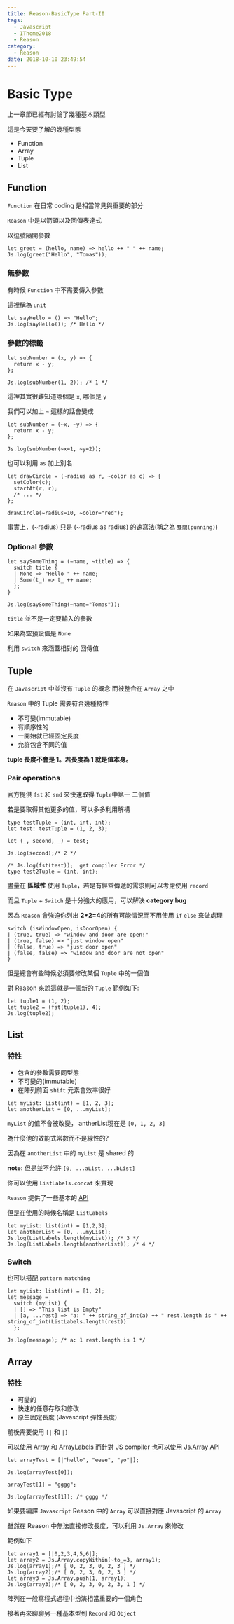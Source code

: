 ```yaml
---
title: Reason-BasicType Part-II
tags:
  - Javascript
  - IThome2018
  - Reason
category:
  - Reason
date: 2018-10-10 23:49:54
---
```



# Basic Type

上一章節已經有討論了幾種基本類型

這是今天要了解的幾種型態

* Function
* Array
* Tuple
* List

## Function

`Function` 在日常 coding 是相當常見與重要的部分

`Reason` 中是以箭頭以及回傳表達式

以逗號隔開參數

```reason
let greet = (hello, name) => hello ++ " " ++ name;
Js.log(greet("Hello", "Tomas"));
```

### 無參數

有時候 `Function` 中不需要傳入參數

這裡稱為 `unit`

```reason
let sayHello = () => "Hello";
Js.log(sayHello()); /* Hello */
```

### 參數的標籤

```reason
let subNumber = (x, y) => {
  return x - y;
};

Js.log(subNumber(1, 2)); /* 1 */
```

這裡其實很難知道哪個是 `x`,  哪個是 `y`

我們可以加上 `~` 這樣的話會變成

```reason
let subNumber = (~x, ~y) => {
  return x - y;
};

Js.log(subNumber(~x=1, ~y=2));
```

也可以利用 `as` 加上別名

```reason
let drawCircle = (~radius as r, ~color as c) => {
  setColor(c);
  startAt(r, r);
  /* ... */
};

drawCircle(~radius=10, ~color="red");
```

事實上，(~radius) 只是 (~radius as radius) 的速寫法(稱之為 `雙關(punning)`)

### Optional 參數

```reason
let saySomeThing = (~name, ~title) => {
  switch title {
  | None => "Hello " ++ name;
  | Some(t_) => t_ ++ name;
  };
}

Js.log(saySomeThing(~name="Tomas"));
```

`title` 並不是一定要輸入的參數

如果為空預設值是 `None`

利用 `switch` 來涵蓋相對的 回傳值

## Tuple

在 `Javascript` 中並沒有 `Tuple` 的概念 而被整合在 `Array` 之中

`Reason` 中的 Tuple 需要符合幾種特性

* 不可變(immutable)
* 有順序性的
* 一開始就已經固定長度
* 允許包含不同的值

**tuple 長度不會是 1。若長度為 1 就是值本身。**

### Pair operations

官方提供 `fst` 和 `snd` 來快速取得 `Tuple`中第一 二個值

若是要取得其他更多的值，可以多多利用解構

```reason
type testTuple = (int, int, int);
let test: testTuple = (1, 2, 3);

let (_, second, _) = test;

Js.log(second);/* 2 */

/* Js.log(fst(test));  get compiler Error */
type test2Tuple = (int, int);
```

盡量在 **區域性** 使用 `Tuple`，若是有經常傳遞的需求則可以考慮使用 `record`

而且 `Tuple` + `Switch` 是十分強大的應用，可以解決 **category bug** 

因為 `Reason` 會強迫你列出 **2*2=4**的所有可能情況而不用使用 `if` `else` 來做處理

```reason
switch (isWindowOpen, isDoorOpen) {
| (true, true) => "window and door are open!"
| (true, false) => "just window open"
| (false, true) => "just door open"
| (false, false) => "window and door are not open"
}
```

但是總會有些時候必須要修改某個 `Tuple` 中的一個值

對 Reason 來說這就是一個新的 `Tuple` 範例如下:

```reason
let tuple1 = (1, 2);
let tuple2 = (fst(tuple1), 4);
Js.log(tuple2);
```

## List

### 特性

* 包含的參數需要同型態
* 不可變的(immutable)
* 在陣列前面 `shift` 元素會效率很好

```reason
let myList: list(int) = [1, 2, 3];
let anotherList = [0, ...myList];
```

`myList` 的值不會被改變， antherList現在是 `[0, 1, 2, 3]`

為什麼他的效能式常數而不是線性的?

因為在 `anotherList` 中的 `myList` 是 shared 的

**note:** 但是並不允許 `[0, ...aList, ...bList]`

你可以使用 `ListLabels.concat` 來實現

`Reason` 提供了一些基本的 [API](https://reasonml.github.io/api/List.html)

但是在使用的時候名稱是 `ListLabels`

```reason
let myList: list(int) = [1,2,3];
let anotherList = [0, ...myList];
Js.log(ListLabels.length(myList)); /* 3 */
Js.log(ListLabels.length(anotherList)); /* 4 */
```

### Switch

也可以搭配 `pattern matching`

```reason
let myList: list(int) = [1, 2];
let message = 
  switch (myList) {
  | [] => "This list is Empty"
  | [a, ...rest] => "a: " ++ string_of_int(a) ++ " rest.length is " ++ string_of_int(ListLabels.length(rest))
  };

Js.log(message); /* a: 1 rest.length is 1 */
```

## Array

### 特性

* 可變的
* 快速的任意存取和修改
* 原生固定長度 (Javascript 彈性長度)

前後需要使用 `[|` 和 `|]`

可以使用 [Array](https://reasonml.github.io/api/Array.html) 和 [ArrayLabels](https://reasonml.github.io/api/ArrayLabels.html) 而針對 JS compiler 也可以使用 [Js.Array](https://bucklescript.github.io/bucklescript/api/Js.Array.html) API

```reason
let arrayTest = [|"hello", "eeee", "yo"|];

Js.log(arrayTest[0]);

arrayTest[1] = "gggg";

Js.log(arrayTest[1]); /* gggg */
```

如果要編譯 `Javascript` Reason 中的 `Array` 可以直接對應 Javascript 的 `Array`

雖然在 Reason 中無法直接修改長度，可以利用 `Js.Array` 來修改

範例如下

```reason
let array1 = [|0,2,3,4,5,6|];
let array2 = Js.Array.copyWithin(~to_=3, array1);
Js.log(array1);/* [ 0, 2, 3, 0, 2, 3 ] */
Js.log(array2);/* [ 0, 2, 3, 0, 2, 3 ] */
let array3 = Js.Array.push(1, array1);
Js.log(array3);/* [ 0, 2, 3, 0, 2, 3, 1 ] */
```

陣列在一般寫程式過程中扮演相當重要的一個角色

接著再來聊聊另一種基本型到 `Record` 和 `Object`
